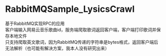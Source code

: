 # RabbitMQSample_LysicsCrawl
基于RabbitMQ实现RPC的应用  
客户端输入网易云音乐歌曲id，服务端爬取歌词返回客户端，客户端打印歌词并保存本地文件  
只支持爬取英文歌词，因为RabbitMQ传递的字符串是bytes格式，返回客户端后无法解析（也可能有解决方案，我本人没有研究出来）

